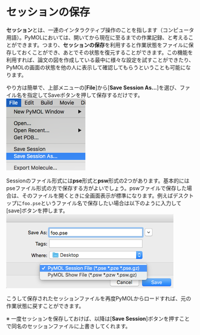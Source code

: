 # セッションの保存
**セッション**とは、一連のインタラクティブ操作のことを指します（コンピュータ用語）。PyMOLにおいては、開いてから現在に至るまでの作業記録、と考えることができます。つまり、**セッションの保存**を利用すると作業状態をファイルに保存しておくことができ、あとでその状態を復元することができます。この機能を利用すれば、論文の図を作成している最中に様々な設定を試すことができたり、PyMOLの画面の状態を他の人に表示して確認してもらうということも可能になります。

やり方は簡単で、上部メニューの[**File**]から[**Save Session As...**]を選び、ファイル名を指定してSaveボタンを押して保存するだけです。<br><img src="./image/session/session1.png">

Sessionのファイル形式には**pse**形式と**psw**形式の2つがあります。基本的にはpseファイル形式の方で保存する方がよいでしょう。pswファイルで保存した場合は、そのファイルを開くときに全画面表示が標準になります。例えばデスクトップに`foo.pse`というファイル名で保存したい場合は以下のように入力して[save]ボタンを押します。<br><img src="./image/session/session2.png">

こうして保存されたセッションファイルを再度PyMOLからロードすれば、元の作業状態に戻すことができます。

※ 一度セッションを保存しておけば、以降は[**Save Session**]ボタンを押すことで同名のセッションファイルに上書きしてくれます。
